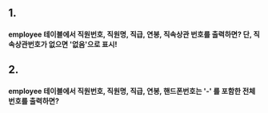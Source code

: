 ## 1.
#### employee 테이블에서 직원번호, 직원명, 직급, 연봉, 직속상관 번호를 출력하면? 단, 직속상관번호가 없으면 '없음'으로 표시!

## 2.
#### employee 테이블에서 직원번호, 직원명, 직급, 연봉, 핸드폰번호는 '-' 를 포함한 전체 번호를 출력하면?
